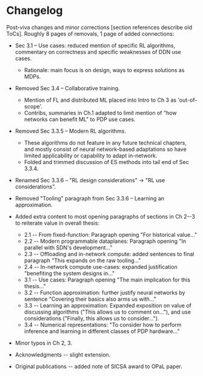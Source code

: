 # Changelog

Post-viva changes and minor corrections \[section references describe old ToCs\]. Roughly 8 pages of removals, 1 page of added connections:

* Sec 3.1 – Use cases: reduced mention of specific RL algorithms, commentary on correctness and specific weaknesses of DDN use cases.
  * Rationale: main focus is on design, ways to express solutions as MDPs.

* Removed Sec 3.4 – Collaborative training.
  * Mention of FL and distributed ML placed into Intro to Ch 3 as 'out-of-scope'.
  * Contribs, summaries in Ch.1 adapted to limit mention of "how networks can benefit ML" to PDP use cases.

* Removed Sec 3.3.5 – Modern RL algorithms.
  * These algorithms do not feature in any future technical chapters, and mostly consist of neural network-based adaptations so have limited applicability or capability to adapt in-network.
  * Folded and trimmed discussion of ES methods into tail end of Sec 3.3.4.

* Renamed Sec 3.3.6 – "RL design considerations" -> "RL use considerations".

* Removed "Tooling" paragraph from Sec 3.3.6 – Learning an approximation.

* Added extra content to most opening paragraphs of sections in Ch 2--3 to reiterate value in overall thesis:
  * 2.1 -- From fixed-function: Paragraph opening "For historical value..."
  * 2.2 -- Modern programmable dataplanes: Paragraph opening "In parallel with SDN's development..."
  * 2.3 -- Offloading and in-network compute: added sentences to final paragraph "This expands on the raw tooling..."
  * 2.4 -- In-network compute use-cases: expanded justification "benefiting the system designs in..."
  * 3.1 -- Use cases: Paragraph opening "The main implication for this thesis..."
  * 3.2 -- Function approximation: further justify neural networks by sentence "Covering their basics also arms us with..."
  * 3.3 -- Learning an approximation: Expanded exposition on value of discussing algorithms ("This allows us to comment on..."), and use considerations ("Finally, this allows us to consider...").
  * 3.4 -- Numerical representations:  "To consider how to perform inference and learning in different classes of PDP hardware..."

* Minor typos in Ch 2, 3.

* Acknowledgments -- slight extension.

* Original publications -- added note of SICSA award to OPaL paper.
